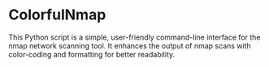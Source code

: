 # ColorfulNmap
This Python script is a simple, user-friendly command-line interface for the nmap network scanning tool. It enhances the output of nmap scans with color-coding and formatting for better readability.
